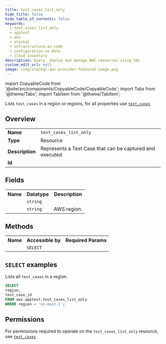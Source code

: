 ```yaml
---
title: test_cases_list_only
hide_title: false
hide_table_of_contents: false
keywords:
  - test_cases_list_only
  - apptest
  - aws
  - stackql
  - infrastructure-as-code
  - configuration-as-data
  - cloud inventory
description: Query, deploy and manage AWS resources using SQL
custom_edit_url: null
image: /img/stackql-aws-provider-featured-image.png
---
```


import CopyableCode from '@site/src/components/CopyableCode/CopyableCode';
import Tabs from '@theme/Tabs';
import TabItem from '@theme/TabItem';

Lists <code>test_cases</code> in a region or regions, for all properties use <a href="/services/serviceName/test_cases/"><code>test_cases</code></a>

## Overview
<table>
<tbody>
<tr><td><b>Name</b></td><td><code>test_cases_list_only</code></td></tr>
<tr><td><b>Type</b></td><td>Resource</td></tr>
<tr><td><b>Description</b></td><td>Represents a Test Case that can be captured and executed</td></tr>
<tr><td><b>Id</b></td><td><CopyableCode code="aws.apptest.test_cases_list_only" /></td></tr>
</tbody>
</table>

## Fields
<table>
<tbody>
<tr><th>Name</th><th>Datatype</th><th>Description</th></tr><tr><td><CopyableCode code="test_case_id" /></td><td><code>string</code></td><td></td></tr>
<tr><td><CopyableCode code="region" /></td><td><code>string</code></td><td>AWS region.</td></tr>
</tbody>
</table>

## Methods

<table>
<tbody>
  <tr>
    <th>Name</th>
    <th>Accessible by</th>
    <th>Required Params</th>
  </tr>
  <tr>
    <td><CopyableCode code="list_resources" /></td>
    <td><code>SELECT</code></td>
    <td><CopyableCode code="region" /></td>
  </tr>
</tbody>
</table>

## `SELECT` examples
Lists all <code>test_cases</code> in a region.
```sql
SELECT
region,
test_case_id
FROM aws.apptest.test_cases_list_only
WHERE region = 'us-east-1';
```


## Permissions

For permissions required to operate on the <code>test_cases_list_only</code> resource, see <a href="/services/apptest/test_cases/#permissions"><code>test_cases</code></a>

